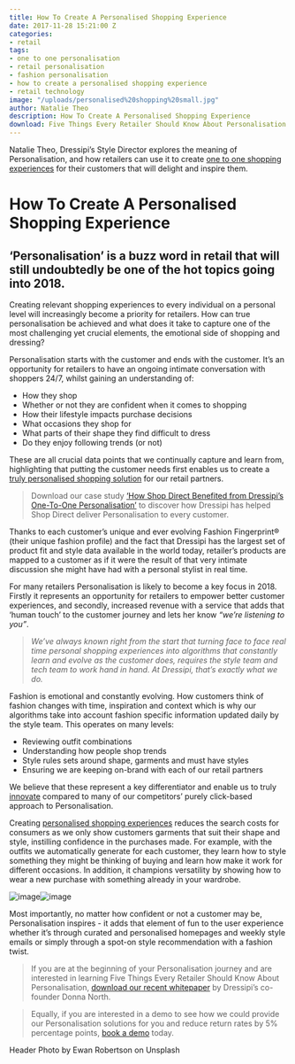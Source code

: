 ```yaml
---
title: How To Create A Personalised Shopping Experience
date: 2017-11-28 15:21:00 Z
categories:
- retail
tags:
- one to one personalisation
- retail personalisation
- fashion personalisation
- how to create a personalised shopping experience
- retail technology
image: "/uploads/personalised%20shopping%20small.jpg"
author: Natalie Theo
description: How To Create A Personalised Shopping Experience
download: Five Things Every Retailer Should Know About Personalisation
---
```


Natalie Theo, Dressipi’s Style Director explores the meaning of Personalisation, and how retailers can use it to create [one to one shopping experiences](https://dressipi.com/one-to-one-personalisation/) for their customers that will delight and inspire them.

# How To Create A Personalised Shopping Experience

## ‘Personalisation’ is a buzz word in retail that will still undoubtedly be one of the hot topics going into 2018.

Creating relevant shopping experiences to every individual on a personal level will increasingly become a priority for retailers. How can true personalisation be achieved and what does it take to capture one of the most challenging yet crucial elements, the emotional side of shopping and dressing? 

Personalisation starts with the customer and ends with the customer. It’s an opportunity for retailers to have an ongoing intimate conversation with shoppers 24/7, whilst gaining an understanding of:

* How they shop
* Whether or not they are confident when it comes to shopping
* How their lifestyle impacts purchase decisions
* What occasions they shop for
* What parts of their shape they find difficult to dress
* Do they enjoy following trends (or not)

These are all crucial data points that we continually capture and learn from, highlighting that putting the customer needs first enables us to create a [truly personalised shopping solution](https://dressipi.com/true-personalisation/) for our retail partners.

> Download our case study [‘How Shop Direct Benefited from Dressipi’s One-To-One Personalisation’](https://dressipi.com/downloads/shop-direct-case-study/) to discover how Dressipi has helped Shop Direct deliver Personalisation to every customer.

Thanks to each customer’s unique and ever evolving Fashion Fingerprint® (their unique fashion profile) and the fact that Dressipi has the largest set of product fit and style data available in the world today, retailer’s products are mapped to a customer as if it were the result of that very intimate discussion she might have had with a personal stylist in real time.

For many retailers Personalisation is  likely to become a key focus in 2018. Firstly it represents an opportunity for retailers to empower better customer experiences, and secondly, increased revenue with a service that adds that ‘human touch’ to the customer journey and lets her know *“we’re listening to you”*.

> *We’ve always known right from the start that turning face to face real time personal shopping experiences into algorithms that constantly learn and evolve as the customer does, requires the style team and tech team to work hand in hand. At Dressipi, that’s exactly what we do.*
 
Fashion is emotional and constantly evolving. How customers think of fashion changes with time, inspiration and context which is why our algorithms take into account fashion specific information updated daily by the style team. This operates on many levels:

* Reviewing outfit combinations
* Understanding how people shop trends
* Style rules sets around shape, garments and must have styles
* Ensuring  we are keeping on-brand with each of our retail partners

We believe that these represent a key differentiator and enable us to truly [innovate](https://dressipi.com/solutions/innovation/) compared to many of our competitors’ purely click-based approach to Personalisation.
 
Creating [personalised shopping experiences](https://dressipi.com/true-personalisation/) reduces the search costs for consumers as we only show customers garments that suit their shape and style, instilling confidence in the purchases made. For example, with the outfits we automatically generate for each customer, they learn how to style something they might be thinking of buying and learn how make it work for different occasions. In addition, it champions versatility by showing how to wear a new purchase with something already in your wardrobe.

![image](/uploads/JL_outfit.png)![image](/uploads/JL_2.png)

Most importantly, no matter how confident or not a customer may be, Personalisation inspires -  it adds that element of fun to the user experience whether it’s through curated and personalised homepages and weekly style emails or simply through a spot-on style recommendation with a fashion twist.


>If you are at the beginning of your Personalisation journey and are interested in learning Five Things Every Retailer Should Know About Personalisation, [download our recent whitepaper](https://dressipi.com/downloads/five-things-every-retailer-should-know-about-personalisation-whitepaper/) by Dressipi’s co-founder Donna North.

>Equally, if you are interested in a demo to see how we could provide our Personalisation solutions for you and reduce return rates by 5% percentage points, [book a demo](https://dressipi.com/book-a-demo/) today.

Header Photo by Ewan Robertson on Unsplash
